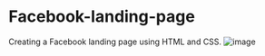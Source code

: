 # Facebook-landing-page
Creating a Facebook landing page using HTML and CSS.
![image](https://github.com/somikabyreddy/Facebook-landing-page-/assets/173624357/18d307e4-c458-40eb-a8ad-261b5e5fe75b)
